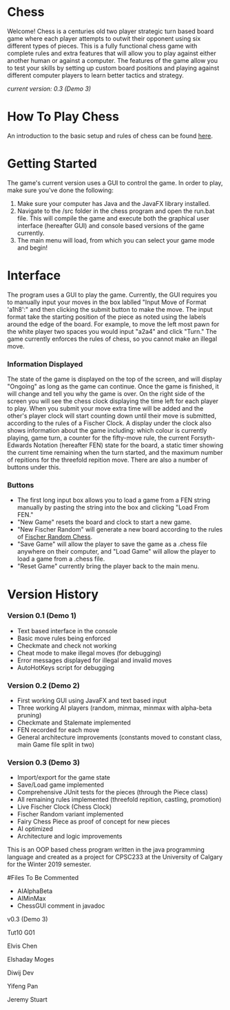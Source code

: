 # Chess
Welcome!  Chess is a centuries old two player strategic turn based board game where each player attempts to outwit their opponent using six different types of pieces.  This is a fully functional chess game with complete rules and extra features that will allow you to play against either another human or against a computer.  The features of the game allow you to test your skills by setting up custom board positions and playing against different computer players to learn better tactics and strategy.

*current version: 0.3 (Demo 3)*

# How To Play Chess
An introduction to the basic setup and rules of chess can be found [here](https://www.chess.com/learn-how-to-play-chess).

# Getting Started
The game's current version uses a GUI to control the game.  In order to play, make sure you've done the following:
  1. Make sure your computer has Java and the JavaFX library installed.
  2. Navigate to the /src folder in the chess program and open the run.bat file.  This will compile the game and execute both the graphical user interface (hereafter GUI) and console based versions of the game currently.
  3. The main menu will load, from which you can select your game mode and begin!
  
# Interface
The program uses a GUI to play the game.  Currently, the GUI requires you to manually input your moves in the box lablled "Input Move of Format 'a1h8':" and then clicking the submit button to make the move.  The input format take the starting position of the piece as noted using the labels around the edge of the board.  For example, to move the left most pawn for the white player two spaces you would input "a2a4" and click "Turn."  The game currently enforces the rules of chess, so you cannot make an illegal move.  

### Information Displayed
The state of the game is displayed on the top of the screen, and will display "Ongoing" as long as the game can continue.  Once the game is finished, it will change and tell you why the game is over.  On the right side of the screen you will see the chess clock displaying the time left for each player to play.  When you submit your move extra time will be added and the other's player clock will start counting down until their move is submitted, according to the rules of a Fischer Clock.  A display under the clock also shows information about the game including: which colour is currently playing, game turn, a counter for the fifty-move rule, the current Forsyth-Edwards Notation (hereafter FEN) state for the board, a static timer showing the current time remaining when the turn started, and the maximum number of repitions for the threefold repition move.  There are also a number of buttons under this.

### Buttons
  - The first long input box allows you to load a game from a FEN string manually by pasting the string into the box and clicking "Load From FEN."  
  - "New Game" resets the board and clock to start a new game.  
  - "New Fischer Random" will generate a new board according to the rules of [Fischer Random Chess](https://en.wikipedia.org/wiki/Chess960).
  - "Save Game" will allow the player to save the game as a .chess file anywhere on their computer, and "Load Game" will allow the player to load a game from a .chess file. 
  - "Reset Game" currently bring the player back to the main menu.


# Version History

### Version 0.1 (Demo 1)
  - Text based interface in the console
  - Basic move rules being enforced
  - Checkmate and check not working
  - Cheat mode to make illegal moves (for debugging)
  - Error messages displayed for illegal and invalid moves
  - AutoHotKeys script for debugging
  
### Version 0.2 (Demo 2)
  - First working GUI using JavaFX and text based input
  - Three working AI players (random, minmax, minmax with alpha-beta pruning)
  - Checkmate and Stalemate implemented
  - FEN recorded for each move
  - General architecture improvements (constants moved to constant class, main Game file split in two)
  
### Version 0.3 (Demo 3)
  - Import/export for the game state
  - Save/Load game implemented
  - Comprehensive JUnit tests for the pieces (through the Piece class)
  - All remaining rules implemented (threefold repition, castling, promotion)
  - Live Fischer Clock (Chess Clock)
  - Fischer Random variant implemented
  - Fairy Chess Piece as proof of concept for new pieces
  - AI optimized
  - Architecture and logic improvements

This is an OOP based chess program written in the java programming language and created as a project for CPSC233 at the University of Calgary for the Winter 2019 semester.

#Files To Be Commented
- AIAlphaBeta
- AIMinMax
- ChessGUI comment in javadoc

v0.3 (Demo 3)

Tut10 G01

Elvis Chen

Elshaday Moges

Diwij Dev

Yifeng Pan

Jeremy Stuart
